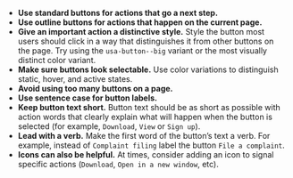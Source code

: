 - **Use standard buttons for actions that go a next step.**
- **Use outline buttons for actions that happen on the current page.**
- **Give an important action a distinctive style.** Style the button most users should click in a way that distinguishes it from other buttons on the page. Try using the `usa-button--big` variant or the most visually distinct color variant.
- **Make sure buttons look selectable.** Use color variations to distinguish static, hover, and active states.
- **Avoid using too many buttons on a page.**
- **Use sentence case for button labels.**
- **Keep button text short.** Button text should be as short as possible with action words that clearly explain what will happen when the button is selected (for example, `Download`, `View` or `Sign up`).
- **Lead with a verb.** Make the first word of the button’s text a verb. For example, instead of `Complaint filing` label the button `File a complaint`.
- **Icons can also be helpful.** At times, consider adding an icon to signal specific actions (`Download`, `Open in a new window`, etc).